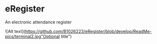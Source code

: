 eRegister
=========

An electronic attendance register 

![Alt text](https://github.com/B1026223/eRegister/blob/develop/ReadMe-pics/terminal2.jpg"Optional title")
